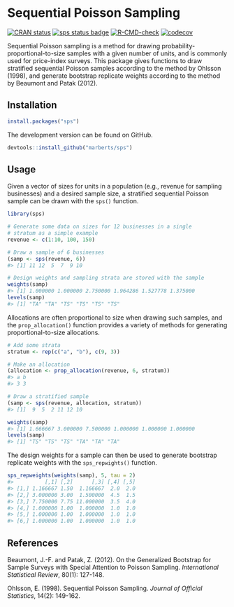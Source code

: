 Sequential Poisson Sampling
================

<!-- README.md is generated from README.Rmd. Please edit that file. -->

[![CRAN
status](https://www.r-pkg.org/badges/version/sps)](https://cran.r-project.org/package=sps)
[![sps status
badge](https://marberts.r-universe.dev/badges/sps)](https://marberts.r-universe.dev)
[![R-CMD-check](https://github.com/marberts/sps/workflows/R-CMD-check/badge.svg)](https://github.com/marberts/sps/actions)
[![codecov](https://codecov.io/gh/marberts/sps/branch/master/graph/badge.svg?token=5CPGWUF267)](https://app.codecov.io/gh/marberts/sps)

Sequential Poisson sampling is a method for drawing
probability-proportional-to-size samples with a given number of units,
and is commonly used for price-index surveys. This package gives
functions to draw stratified sequential Poisson samples according to the
method by Ohlsson (1998), and generate bootstrap replicate weights
according to the method by Beaumont and Patak (2012).

## Installation

``` r
install.packages("sps")
```

The development version can be found on GitHub.

``` r
devtools::install_github("marberts/sps")
```

## Usage

Given a vector of sizes for units in a population (e.g., revenue for
sampling businesses) and a desired sample size, a stratified sequential
Poisson sample can be drawn with the `sps()` function.

``` r
library(sps)

# Generate some data on sizes for 12 businesses in a single 
# stratum as a simple example
revenue <- c(1:10, 100, 150)

# Draw a sample of 6 businesses
(samp <- sps(revenue, 6))
#> [1] 11 12  5  7  9 10

# Design weights and sampling strata are stored with the sample
weights(samp)
#> [1] 1.000000 1.000000 2.750000 1.964286 1.527778 1.375000
levels(samp)
#> [1] "TA" "TA" "TS" "TS" "TS" "TS"
```

Allocations are often proportional to size when drawing such samples,
and the `prop_allocation()` function provides a variety of methods for
generating proportional-to-size allocations.

``` r
# Add some strata
stratum <- rep(c("a", "b"), c(9, 3))

# Make an allocation
(allocation <- prop_allocation(revenue, 6, stratum))
#> a b 
#> 3 3

# Draw a stratified sample
(samp <- sps(revenue, allocation, stratum))
#> [1]  9  5  2 11 12 10

weights(samp)
#> [1] 1.666667 3.000000 7.500000 1.000000 1.000000 1.000000
levels(samp)
#> [1] "TS" "TS" "TS" "TA" "TA" "TA"
```

The design weights for a sample can then be used to generate bootstrap
replicate weights with the `sps_repwights()` function.

``` r
sps_repweights(weights(samp), 5, tau = 2)
#>          [,1] [,2]      [,3] [,4] [,5]
#> [1,] 1.166667 1.50  1.166667  2.0  2.0
#> [2,] 3.000000 3.00  1.500000  4.5  1.5
#> [3,] 7.750000 7.75 11.000000  3.5  4.0
#> [4,] 1.000000 1.00  1.000000  1.0  1.0
#> [5,] 1.000000 1.00  1.000000  1.0  1.0
#> [6,] 1.000000 1.00  1.000000  1.0  1.0
```

## References

Beaumont, J.-F. and Patak, Z. (2012). On the Generalized Bootstrap for
Sample Surveys with Special Attention to Poisson Sampling.
*International Statistical Review*, 80(1): 127-148.

Ohlsson, E. (1998). Sequential Poisson Sampling. *Journal of Official
Statistics*, 14(2): 149-162.
